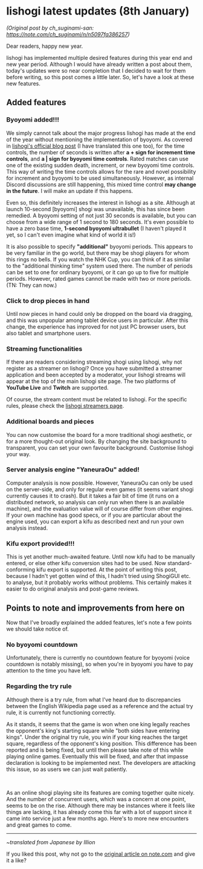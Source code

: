 # lishogi latest updates (8th January) #

*(Original post by ch_suginami-san: https://note.com/ch_suginami/n/n5097fa386257)*

Dear readers, happy new year.

lishogi has implemented multiple desired features during this year end and new year period. Although I would have already written a post about them, today's updates were so near completion that I decided to wait for them before writing, so this post comes a little later. So, let's have a look at these new features.

## Added features ##

### Byoyomi added!!! ###

We simply cannot talk about the major progress lishogi has made at the end of the year without mentioning the implementation of byoyomi. As covered in [lishogi's official blog post](https://lishogi.org/blog/X-0MXxEAACIAJcZs/12%E6%9C%88%E3%81%AE%E3%82%A2%E3%83%83%E3%83%95%E3%83%86%E3%83%BC%E3%83%88) (I have translated this one too), for the time controls, the number of seconds is written after **a + sign for increment time controls**, and **a | sign for byoyomi time controls**. Rated matches can use one of the existing sudden death, increment, or new byoyomi time controls. This way of writing the time controls allows for the rare and novel possibility for increment and byoyomi to be used simultaneously. However, as internal Discord discussions are still happening, this mixed time control **may change in the future**. I will make an update if this happens.

Even so, this definitely increases the interest in lishogi as a site. Although at launch 10-second \[byoyomi\] shogi was unavailable, this has since been remedied. A byoyomi setting of not just 30 seconds is available, but you can choose from a wide range of 1 second to 180 seconds. It's even possible to have a zero base time, **1-second byoyomi ultrabullet** (I haven't played it yet, so I can't even imagine what kind of world it is!)

It is also possible to specify **"additional"** byoyomi periods. This appears to be very familiar in the go world, but there may be shogi players for whom this rings no bells. If you watch the NHK Cup, you can think of it as similar to the "additional thinking time" system used there. The number of periods can be set to one for ordinary byoyomi, or it can go up to five for multiple periods. However, rated games cannot be made with two or more periods. (TN: They can now.)

### Click to drop pieces in hand ###

Until now pieces in hand could only be dropped on the board via dragging, and this was unpopular among tablet device users in particular. After this change, the experience has improved for not just PC browser users, but also tablet and smartphone users.

### Streaming functionalities ###

If there are readers considering streaming shogi using lishogi, why not register as a streamer on lishogi? Once you have submitted a streamer application and been accepted by a moderator, your lishogi streams will appear at the top of the main lishogi site page. The two platforms of **YouTube Live** and **Twitch** are supported.

Of course, the stream content must be related to lishogi. For the specific rules, please check the [lishogi streamers page](https://lishogi.org/streamer).

### Additional boards and pieces ###

You can now customise the board for a more traditional shogi aesthetic, or for a more thought-out original look. By changing the site background to transparent, you can set your own favourite background. Customise lishogi your way.

### Server analysis engine "YaneuraOu" added! ###

Computer analysis is now possible. However, YaneuraOu can only be used on the server-side, and only for regular even games (it seems variant shogi currently causes it to crash). But it takes a fair bit of time (it runs on a distributed network, so analysis can only run when there is an available machine), and the evaluation value will of course differ from other engines. If your own machine has good specs, or if you are particular about the engine used, you can export a kifu as described next and run your own analysis instead.

### Kifu export provided!!! ###

This is yet another much-awaited feature. Until now kifu had to be manually entered, or else other kifu conversion sites had to be used. Now standard-conforming kifu export is supported. At the point of writing this post, because I hadn't yet gotten wind of this, I hadn't tried using ShogiGUI etc. to analyse, but it probably works without problems. This certainly makes it easier to do original analysis and post-game reviews.


## Points to note and improvements from here on ##

Now that I've broadly explained the added features, let's note a few points we should take notice of.

### No byoyomi countdown ###

Unfortunately, there is currently no countdown feature for byoyomi (voice countdown is notably missing), so when you're in byoyomi you have to pay attention to the time you have left.

### Regarding the try rule ###

Although there is a try rule, from what I've heard due to discrepancies between the English Wikipedia page used as a reference and the actual try rule, it is currently not functioning correctly.

As it stands, it seems that the game is won when one king legally reaches the opponent's king's starting square while "both sides have entering kings". Under the original try rule, you win if your king reaches the target square, regardless of the opponent's king position. This difference has been reported and is being fixed, but until then please take note of this while playing online games. Eventually this will be fixed, and after that impasse declaration is looking to be implemented next. The developers are attacking this issue, so as users we can just wait patiently.

<br/>

As an online shogi playing site its features are coming together quite nicely. And the number of concurrent users, which was a concern at one point, seems to be on the rise. Although there may be instances where it feels like things are lacking, it has already come this far with a lot of support since it came into service just a few months ago. Here's to more new encounters and great games to come.


------

*~translated from Japanese by Illion*

If you liked this post, why not go to the [original article on note.com](https://note.com/ch_suginami/n/n5097fa386257) and give it a like?